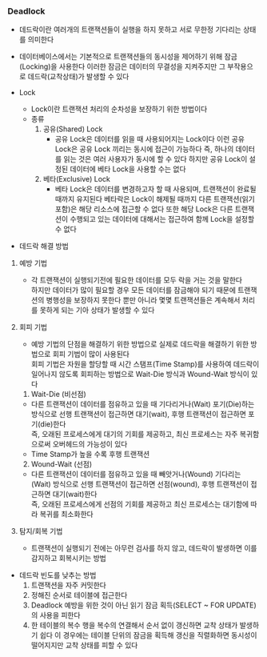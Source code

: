 ### Deadlock
- 데드락이란 여러개의 트랜잭션들이 실행을 하지 못하고 서로 무한정 기다리는 상태를 의미한다
- 데이터베이스에서는 기본적으로 트랜잭션들의 동시성을 제어하기 위해 잠금(Locking)을 사용한다 이러한 잠금은 데이터의 무결성을 지켜주지만 그 부작용으로 데드락(교착상태)가 발생할 수 있다

- Lock
    - Lock이란 트랜잭션 처리의 순차성을 보장하기 위한 방법이다
    - 종류
        1. 공유(Shared) Lock
            - 공유 Lock은 데이터를 읽을 때 사용되어지는 Lock이다 이런 공유 Lock은 공유 Lock 끼리는 동시에 접근이 가능하다 즉, 하나의 데이터를 읽는 것은 여러 사용자가 동시에 할 수 있다 하지만 공유 Lock이 설정된 데이터에 베타 Lock을 사용할 수는 없다
        2. 베타(Exclusive) Lock
            - 베타 Lock은 데이터를 변경하고자 할 때 사용되며, 트랜잭션이 완료될 때까지 유지된다 베타락은 Lock이 해제될 때까지 다른 트랜잭션(읽기 포함)은 해당 리소스에 접근할 수 없다 또한 해당 Lock은 다른 트랜잭션이 수행되고 있는 데이터에 대해서는 접근하여 함께 Lock을 설정할 수 없다

- 데드락 해결 방법
1. 예방 기법
    - 각 트랜잭션이 실행되기전에 필요한 데이터를 모두 락을 거는 것을 말한다 <br>
    하지만 데이터가 많이 필요할 경우 모든 데이터를 잠금해야 되기 때문에 트랜잭션의 병행성을 보장하지 못한다 뿐만 아니라 몇몇 트랜잭션들은 계속해서 처리를 못하게 되는 기아 상태가 발생할 수 있다

2. 회피 기법
    -  예방 기법의 단점을 해결하기 위한 방법으로 실제로 데드락을 해결하기 위한 방법으로 회피 기법이 많이 사용된다 <br>
    회피 기법은 자원을 할당할 때 시간 스탬프(Time Stamp)를 사용하여 데드락이 일어나지 않도록 회피하는 방법으로 Wait-Die 방식과 Wound-Wait 방식이 있다

    1) Wait-Die (비선점)
    - 다른 트랜잭션이 데이터를 점유하고 있을 때 기다리거나(Wait) 포기(Die)하는 방식으로 선행 트랜잭션이 접근하면 대기(wait), 후행 트랜잭션이 접근하면 포기(die)한다 <br>
    즉, 오래된 프로세스에게 대기의 기회를 제공하고, 최신 프로세스는 자주 복귀함으로써 오버헤드의 가능성이 있다
    - Time Stamp가 높을 수록 후행 트랜잭션

    2) Wound-Wait (선점)
    - 다른 트랜잭션이 데이터를 점유하고 있을 때 빼앗거나(Wound) 기다리는(Wait) 방식으로 선행 트랜잭션이 접근하면 선점(wound), 후행 트랜잭션이 접근하면 대기(wait)한다 <br>
    즉, 오래된 프로세스에게 선점의 기회를 제공하고 최신 프로세스는 대기함에 따라 복귀를 최소화한다

3. 탐지/회복 기법
    - 트랜잭션이 실행되기 전에는 아무런 검사를 하지 않고, 데드락이 발생하면 이를 감지하고 회복시키는 방법

- 데드락 빈도를 낮추는 방법
    1. 트랜잭션을 자주 커밋한다
    2. 정해진 순서로 테이블에 접근한다
    3. Deadlock 예방을 위한 것이 아닌 읽기 잠금 획득(SELECT ~ FOR UPDATE)의 사용을 피한다
    4. 한 테이블의 복수 행을 복수의 연결해서 순서 없이 갱신하면 교착 상태가 발생하기 쉽다 이 경우에는 테이블 단위의 잠금을 획득해 갱신을 직렬화하면 동시성이 떨어지지만 교착 상태를 피할 수 있다
